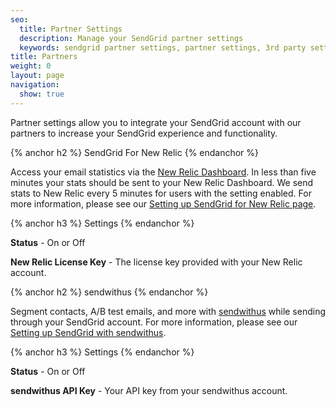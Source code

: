 ```yaml
---
seo:
  title: Partner Settings
  description: Manage your SendGrid partner settings
  keywords: sendgrid partner settings, partner settings, 3rd party settings
title: Partners
weight: 0
layout: page
navigation:
  show: true
---
```


Partner settings allow you to integrate your SendGrid account with our partners to increase your SendGrid experience and functionality.

{% anchor h2 %}
SendGrid For New Relic
{% endanchor %}

Access your email statistics via the [New Relic Dashboard](http://newrelic.com/). In less than five minutes your stats should be sent to your New Relic Dashboard. We send stats to New Relic every 5 minutes for users with the setting enabled. For more information, please see our [Setting up SendGrid for New Relic page]({{root_url}}/Classroom/Track/new_relic.html).

{% anchor h3 %}
Settings
{% endanchor %}

**Status** - On or Off

**New Relic License Key** - The license key provided with your New Relic account.

{% anchor h2 %}
sendwithus
{% endanchor %}

Segment contacts, A/B test emails, and more with [sendwithus](https://www.sendwithus.com/) while sending through your SendGrid account. For more information, please see our [Setting up SendGrid with sendwithus]({{root_url}}/Classroom/Track/sendwithus.html).

{% anchor h3 %}
Settings
{% endanchor %}

**Status** - On or Off

**sendwithus API Key** - Your API key from your sendwithus account.
